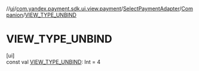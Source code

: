//[ui](../../../../index.md)/[com.yandex.payment.sdk.ui.view.payment](../../index.md)/[SelectPaymentAdapter](../index.md)/[Companion](index.md)/[VIEW_TYPE_UNBIND](-v-i-e-w_-t-y-p-e_-u-n-b-i-n-d.md)

# VIEW_TYPE_UNBIND

[ui]\
const val [VIEW_TYPE_UNBIND](-v-i-e-w_-t-y-p-e_-u-n-b-i-n-d.md): Int = 4
